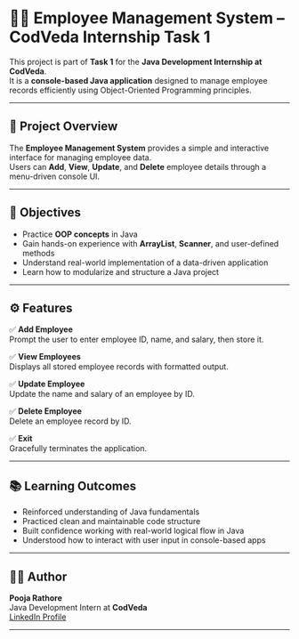 # 🧑‍💼 Employee Management System – CodVeda Internship Task 1

This project is part of **Task 1** for the **Java Development Internship at CodVeda**.  
It is a **console-based Java application** designed to manage employee records efficiently using Object-Oriented Programming principles.

---

## 📌 Project Overview

The **Employee Management System** provides a simple and interactive interface for managing employee data.  
Users can **Add**, **View**, **Update**, and **Delete** employee details through a menu-driven console UI.

---

## 🎯 Objectives

- Practice **OOP concepts** in Java
- Gain hands-on experience with **ArrayList**, **Scanner**, and user-defined methods
- Understand real-world implementation of a data-driven application
- Learn how to modularize and structure a Java project

---

## ⚙️ Features

✅ **Add Employee**  
Prompt the user to enter employee ID, name, and salary, then store it.

✅ **View Employees**  
Displays all stored employee records with formatted output.

✅ **Update Employee**  
Update the name and salary of an employee by ID.

✅ **Delete Employee**  
Delete an employee record by ID.

✅ **Exit**  
Gracefully terminates the application.

---


## 📚 Learning Outcomes

- Reinforced understanding of Java fundamentals  
- Practiced clean and maintainable code structure  
- Built confidence working with real-world logical flow in Java  
- Understood how to interact with user input in console-based apps  

---


## 👨‍💻 Author

**Pooja Rathore**  
Java Development Intern at **CodVeda**  
[LinkedIn Profile](https://www.linkedin.com/in/poojarathore1/)

---



